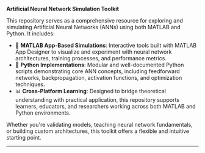 **Artificial Neural Network Simulation Toolkit**

This repository serves as a comprehensive resource for exploring and simulating Artificial Neural Networks (ANNs) using both MATLAB and Python. It includes:

- 🧠 **MATLAB App-Based Simulations**: Interactive tools built with MATLAB App Designer to visualize and experiment with neural network architectures, training processes, and performance metrics.
- 🐍 **Python Implementations**: Modular and well-documented Python scripts demonstrating core ANN concepts, including feedforward networks, backpropagation, activation functions, and optimization techniques.
- 📊 **Cross-Platform Learning**: Designed to bridge theoretical understanding with practical application, this repository supports learners, educators, and researchers working across both MATLAB and Python environments.

Whether you're validating models, teaching neural network fundamentals, or building custom architectures, this toolkit offers a flexible and intuitive starting point.

---
